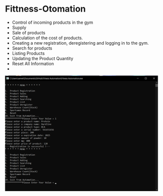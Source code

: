 # Fittness-Otomation
- Control of incoming products in the gym
- Supply
- Sale of products
- Calculation of the cost of products.
- Creating a new registration, deregistering and logging in to the gym.
- Search for products
- Listing Products
- Updating the Product Quantity
- Reset All Information
- 
<p align="center">
  <img src="images/da312314c84ab7f0207af31c1f248aa2.png" width="700">
</p>

